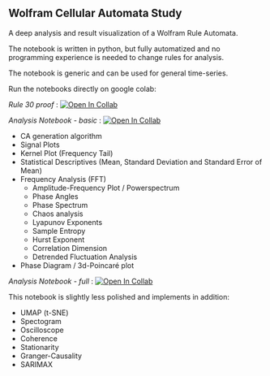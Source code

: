 ## Wolfram Cellular Automata Study

A deep analysis and result visualization of a Wolfram Rule Automata.

The notebook is written in python, but fully automatized and no programming experience is needed to change rules for analysis.

The notebook is generic and can be used for general time-series.


Run the notebooks directly on google colab: 

*Rule 30 proof* : [![Open In Collab](https://colab.research.google.com/assets/colab-badge.svg)](https://colab.research.google.com/drive/1Brg_Uw2Xk_UO5bEjggE98jmulHgaDSsl?usp=sharing)


*Analysis Notebook - basic* : [![Open In Collab](https://colab.research.google.com/assets/colab-badge.svg)](https://colab.research.google.com/drive/1GaF1YIa77VqiOfO88-CES006TCTgvFlY?usp=sharing)
- CA generation algorithm
- Signal Plots
- Kernel Plot (Frequency Tail)
- Statistical Descriptives (Mean, Standard Deviation and Standard Error of Mean)
- Frequency Analysis (FFT)
    - Amplitude-Frequency Plot / Powerspectrum
    - Phase Angles
    - Phase Spectrum
    - Chaos analysis
    - Lyapunov Exponents
    - Sample Entropy
    - Hurst Exponent
    - Correlation Dimension
    - Detrended Fluctuation Analysis
- Phase Diagram / 3d-Poincaré plot

*Analysis Notebook - full* : [![Open In Collab](https://colab.research.google.com/assets/colab-badge.svg)](https://colab.research.google.com/drive/1pey1ydgsQkw_gQs4WWRRh1eo_Z4oXmK9?usp=sharing)

This notebook is slightly less polished and implements in addition:
- UMAP (t-SNE)
- Spectogram
- Oscilloscope
- Coherence
- Stationarity
- Granger-Causality
- SARIMAX

